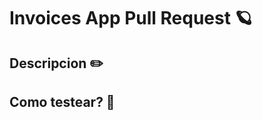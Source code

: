 <!--
Esta plantilla esta diseñada para organizar mejor nuestras ideas en el momento de realizar un Pull Request.
-->

# Invoices App Pull Request 🪐

## Descripcion ✏️

<!-- Descripcion del pull request, por favor explica brevemente de que trata este Pull Request -->

## Como testear? 🐛
<!--OPCIONAL -->
<!-- Como podemos testear estos cambios? -->
